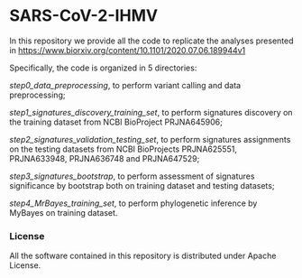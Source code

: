 SARS-CoV-2-IHMV
===============

In this repository we provide all the code to replicate the analyses presented in https://www.biorxiv.org/content/10.1101/2020.07.06.189944v1 

Specifically, the code is organized in 5 directories: 

*step0_data_preprocessing*, to perform variant calling and data preprocessing; 

*step1_signatures_discovery_training_set*, to perform signatures discovery on the training dataset from NCBI BioProject PRJNA645906; 

*step2_signatures_validation_testing_set*, to perform signatures assignments on the testing datasets from NCBI BioProjects PRJNA625551, PRJNA633948, PRJNA636748 and PRJNA647529; 

*step3_signatures_bootstrap*, to perform assessment of signatures significance by bootstrap both on training dataset and testing datasets; 

*step4_MrBayes_training_set*, to perform phylogenetic inference by MyBayes on training dataset. 

### License

All the software contained in this repository is distributed under Apache License. 
